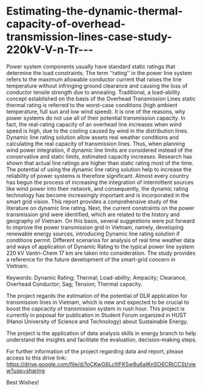 # Estimating-the-dynamic-thermal-capacity-of-overhead-transmission-lines-case-study-220kV-V-n-Tr---
Power system components usually have standard static ratings that determine the load  constraints. The term ‘‘rating’’ in the power line system refers to the maximum  allowable conductor current that raises the line temperature without infringing ground  clearance and causing the loss of conductor tensile strength due to annealing.  Traditional, a load-ability concept established on the basis of the Overhead  Transmission Lines static thermal rating is referred to the worst-case conditions (high  ambient temperature, full sun and low wind speed). It is one of the reasons, why power  systems do not use all of their potential transmission capacity. In fact, the real-rating  capacity of an overhead line increases when wind speed is high, due to the cooling  caused by wind in the distribution lines. Dynamic line rating solution allow assets real  weather conditions and calculating the real capacity of transmission lines. Thus, when  planning wind power integration, if dynamic line limits are considered instead of the  conservative and static limits, estimated capacity increases. Research has shown that actual line ratings are higher than static rating most of the time. The potential of using  the dynamic line rating solution help to increase the reliability of power systems is  therefore significant. Almost every country has begun the process of increasing the  integration of intermittent sources like wind power into their network, and consequently,  the dynamic rating technology has become increasingly important and is incorporated  in the smart grid vision. This report provides a comprehensive study of the literature on  dynamic line rating. Next, the current constraints on the power transmission grid were  identified, which are related to the history and geography of Vietnam. On this basis, several suggestions were put forward to improve the power transmission grid in  Vietnam, namely, developing renewable energy sources, introducing Dynamic line  rating solution if conditions permit. Different scenarios for analysis of real time weather  data and ways of application of Dynamic Rating to the typical power line system 220  kV Vantri-Chem 17 km are taken into consideration. The study provides a reference for  the future development of the smart-grid concern in Vietnam. 

Keywords: Dynamic Rating; Thermal; Load-ability; Ampacity; Clearance, Overhead Conductor; Sag; Tension; Thermal capacity.

The project regards the estimation of the potential of DLR application for transmission lines in Vietnam, which is new and expected to be crucial to boost the capcacity of transmission system in rush hour. This project is currently in poposal for publication in Student Forum organized in HUST (Hanoi University of Science and Technology) about Sustainable Energy.

The project is the application of data analysis skills in energy branch to help understand the insights and facilitate the evaluation, decision-making steps. 

For further information of the project regarding data and report, please access to this drive link: https://drive.google.com/file/d/1oCKwG6LcIlIFK5w8u6aIKnSO6CRtCCSt/view?usp=sharing

Best Wishes!
